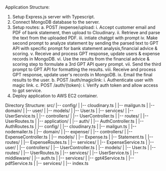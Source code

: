 Application Structure:
1. Setup Express.js server with Typescript.
2. Connect MongoDB database to the server.
3. Setup routes:
    a. POST /expense/upload:
        i. Accept customer email and PDF of bank statement, then upload to Cloudinary.
        ii. Retrieve and parse the text from the uploaded PDF.
        iii. intiate chatgpt with prompt
        iv. Make second prompt to analyze statement by sending the parsed text to GPT API with specific prompt for bank statement analysis,financial advice & scoring.
        v. Receive and process GPT response, update users & expense records in MongoDB.
        vi. Use the results from the financial advice & scoring step to formulate a 3rd GPT API query prompt.
        vii. Send the third prompt to GPT API for formatting the results.
        viii. Receive and process GPT response, update user's records in MongoDB.
        ix. Email the final results to the user.
    b. POST /auth/magiclink:
        i. Authenticate user with magic link.
    c. POST /auth/{token}:
        i. Verify auth token and allow access to gpt service.
4. Deploy application to AWS EC2 container.

Directory Structure:
src/
|-- config/
|   |-- cloudinary.ts
|   |-- mailgun.ts
|
|-- domain/
|   |-- user/
|       |-- models/
|           |-- User.ts
|       |-- services/
|           |-- UserService.ts
|       |-- controllers/
|           |-- UserController.ts
|       |-- routes/
|           |-- UserRoutes.ts
|
|-- application/
|   |-- auth/
|       |-- AuthController.ts
|       |-- AuthRoutes.ts
|
|-- config/
|   |-- cloudinary.ts
|   |-- mailgun.ts
|   |-- nodemailer.ts
|
|-- domain/
|   |-- expense/
|       |-- controllers/
|           |-- ExpenseController.ts
|       |-- models/
|           |-- Expense.ts
|           |-- Statement.ts
|       |-- routes/
|           |-- ExpenseRoutes.ts
|       |-- services/
|           |-- ExpenseService.ts
|   |-- user/
|       |-- controllers/
|           |-- UserController.ts
|       |-- models/
|           |-- User.ts
|       |-- routes/
|           |-- UserRoutes.ts
|       |-- services/
|           |-- UserService.ts
|
|-- middleware/
|   |-- auth.ts
|
|-- services/
|   |-- gpt4Service.ts
|   |-- pdfService.ts
|
|-- services/
|
|-- index.ts


